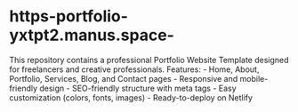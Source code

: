 # https-portfolio-yxtpt2.manus.space-
This repository contains a professional Portfolio Website Template designed for freelancers and creative professionals.   Features: - Home, About, Portfolio, Services, Blog, and Contact pages - Responsive and mobile-friendly design - SEO-friendly structure with meta tags - Easy customization (colors, fonts, images) - Ready-to-deploy on Netlify 

